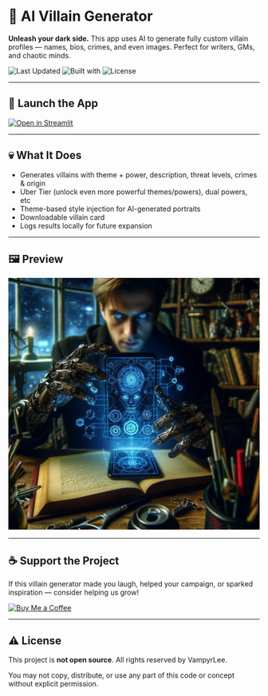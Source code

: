 # 🧙 AI Villain Generator

**Unleash your dark side.** This app uses AI to generate fully custom villain profiles — names, bios, crimes, and even images. Perfect for writers, GMs, and chaotic minds.

![Last Updated](https://img.shields.io/badge/Updated-August_06,_2025-blue)
![Built with](https://img.shields.io/badge/Built%20with-OpenAI%20%7C%20Streamlit-red)
![License](https://img.shields.io/badge/License-Proprietary-important)

---

## 🚀 Launch the App
[![Open in Streamlit](https://static.streamlit.io/badges/streamlit_badge_black_white.svg)](https://ai-villain-gen.streamlit.app/)

---

## 💀 What It Does

- Generates villains with theme + power, description, threat levels, crimes & origin
- Uber Tier (unlock even more powerful themes/powers), dual powers, etc
- Theme-based style injection for AI-generated portraits
- Downloadable villain card  
- Logs results locally for future expansion

---

## 🖼️ Preview

![preview](https://raw.githubusercontent.com/ITank-Online/AI_Villian_Gen/main/assets/AI_Villain_logo.png)

---

## ☕ Support the Project

If this villain generator made you laugh, helped your campaign, or sparked inspiration — consider helping us grow!

[![Buy Me a Coffee](https://img.shields.io/badge/☕%20Buy%20Me%20a%20Coffee%20-%20Support%20the%20Dev-orange?style=for-the-badge)](https://buymeacoffee.com/ai_villain)

---

## ⚠️ License

This project is **not open source**. All rights reserved by VampyrLee.

You may not copy, distribute, or use any part of this code or concept without explicit permission.
